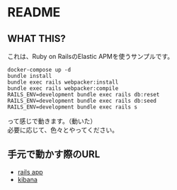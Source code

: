 # README

## WHAT THIS?

これは、Ruby on RailsのElastic APMを使うサンプルです。

```
docker-compose up -d
bundle install
bundle exec rails webpacker:install
bundle exec rails webpacker:compile
RAILS_ENV=development bundle exec rails db:reset
RAILS_ENV=development bundle exec rails db:seed
RAILS_ENV=development bundle exec rails s
```

って感じで動きます。（動いた）<br/>
必要に応じて、色々とやってください。


## 手元で動かす際のURL
- [rails app](http://localhost:3000/books/)
- [kibana](http://localhost:5601/)
